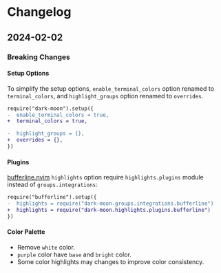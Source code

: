# Changelog

## 2024-02-02

### Breaking Changes

#### Setup Options

To simplify the setup options, `enable_terminal_colors` option renamed to
`terminal_colors`, and `highlight_groups` option renamed to `overrides`.

```diff
require("dark-moon").setup({
-  enable_terminal_colors = true,
+  terminal_colors = true,

-  highlight_groups = {},
+  overrides = {},
})
```

#### Plugins

[bufferline.nvim](https://github.com/akinsho/bufferline.nvim) `highlights`
option require `highlights.plugins` module instead of `groups.integrations`:

```diff
require("bufferline").setup({
-  highlights = require("dark-moon.groups.integrations.bufferline")
+  highlights = require("dark-moon.highlights.plugins.bufferline")
})
```

#### Color Palette

- Remove `white` color.
- `purple` color have `base` and `bright` color.
- Some color highlights may changes to improve color consistency.
